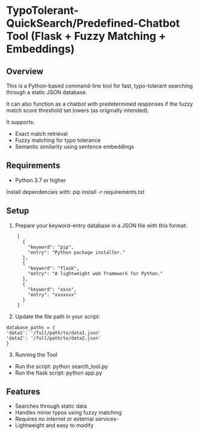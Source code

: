 # TypoTolerant-QuickSearch/Predefined-Chatbot Tool (Flask + Fuzzy Matching + Embeddings)

## Overview
This is a Python-based command-line tool for fast, typo-tolerant searching through a static JSON database. 

It can also function as a chatbot with predetermined responses if the fuzzy match score threshold set lowers (as originally intended).

It supports:
- Exact match retrieval
- Fuzzy matching for typo tolerance
- Semantic similarity using sentence embeddings

## Requirements
- Python 3.7 or higher

Install dependencies with:
  pip install -r requirements.txt

## Setup
1. Prepare your keyword-entry database in a JSON file with this format:
```
    [
      {
        "keyword": "pip",
        "entry": "Python package installer."
      },
      {
        "keyword": "flask",
        "entry": "A lightweight web framework for Python."
      },
      {
        "keyword": "xxxx",
        "entry": "xxxxxxx"
      }
    ]
```
2. Update the file path in your script:
```
database_paths = {
'data1': '/full/path/to/data1.json'
'data2': '/full/path/to/data2.json'
}
```
3. Running the Tool
- Run the script:
    python search_tool.py
- Run the flask script:
    python app.py
## Features
- Searches through static data
- Handles minor typos using fuzzy matching
- Requires no internet or external services-
- Lightweight and easy to modify
